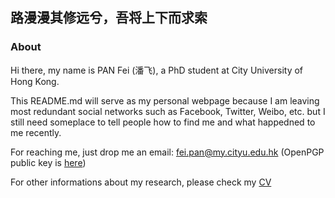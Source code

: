 ## 路漫漫其修远兮，吾将上下而求索

### About

Hi there, my name is PAN Fei (潘飞), a PhD student at City University of Hong Kong.

This README.md will serve as my personal webpage because I am leaving most redundant social networks such as Facebook, Twitter, Weibo, etc. but I still need someplace to tell people how to find me and what happedned to me recently.

For reaching me, just drop me an email: fei.pan@my.cityu.edu.hk (OpenPGP public key is [here](https://github.com/fei-pan/fei_pan.github.io/blob/master/publickey.fei.pan%40my.cityu.edu.hk.asc))

For other informations about my research, please check my [CV](https://github.com/fei-pan/fei_pan.github.io/blob/master/CV_Eng_Simp.pdf)
